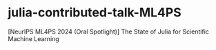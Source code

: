 # julia-contributed-talk-ML4PS
[NeurIPS ML4PS 2024 (Oral Spotlight)] The State of Julia for Scientific Machine Learning

